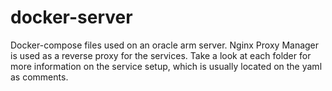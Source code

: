 # docker-server
Docker-compose files used on an oracle arm server. Nginx Proxy Manager is used as a reverse proxy for the services. Take a look at each folder for more information on the service setup, which is usually located on the yaml as comments.
